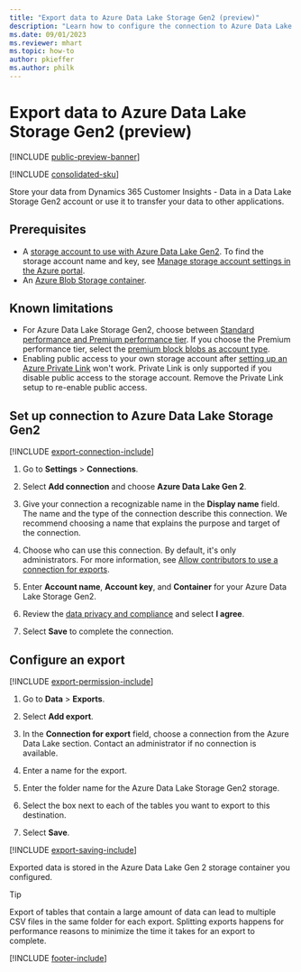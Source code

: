 ```yaml
---
title: "Export data to Azure Data Lake Storage Gen2 (preview)"
description: "Learn how to configure the connection to Azure Data Lake Storage Gen2."
ms.date: 09/01/2023
ms.reviewer: mhart
ms.topic: how-to
author: pkieffer
ms.author: philk
---
```


# Export data to Azure Data Lake Storage Gen2 (preview)

[!INCLUDE [public-preview-banner](includes/public-preview-banner.md)]

[!INCLUDE [consolidated-sku](./includes/consolidated-sku.md)]

Store your data from Dynamics 365 Customer Insights - Data in a Data Lake Storage Gen2 account or use it to transfer your data to other applications.

## Prerequisites

- A [storage account to use with Azure Data Lake Gen2](/azure/storage/blobs/create-data-lake-storage-account). To find the storage account name and key, see [Manage storage account settings in the Azure portal](/azure/storage/common/storage-account-manage).
- An [Azure Blob Storage container](/azure/storage/blobs/storage-quickstart-blobs-portal#create-a-container).

## Known limitations

- For Azure Data Lake Storage Gen2, choose between [Standard performance and Premium performance tier](/azure/storage/blobs/create-data-lake-storage-account). If you choose the Premium performance tier, select the [premium block blobs as account type](/azure/storage/common/storage-account-overview#types-of-storage-accounts).
- Enabling public access to your own storage account after [setting up an Azure Private Link](private-link.md) won't work. Private Link is only supported if you disable public access to the storage account. Remove the Private Link setup to re-enable public access.

## Set up connection to Azure Data Lake Storage Gen2

[!INCLUDE [export-connection-include](includes/export-connection-admn.md)]

1. Go to **Settings** > **Connections**.

1. Select **Add connection** and choose **Azure Data Lake Gen 2**.

1. Give your connection a recognizable name in the **Display name** field. The name and the type of the connection describe this connection. We recommend choosing a name that explains the purpose and target of the connection.

1. Choose who can use this connection. By default, it's only administrators. For more information, see [Allow contributors to use a connection for exports](connections.md#allow-contributors-to-use-a-connection-for-exports).

1. Enter **Account name**, **Account key**, and **Container** for your Azure Data Lake Storage Gen2.

1. Review the [data privacy and compliance](connections.md#data-privacy-and-compliance) and select **I agree**.

1. Select **Save** to complete the connection.

## Configure an export

[!INCLUDE [export-permission-include](includes/export-permission.md)]

1. Go to **Data** > **Exports**.

1. Select **Add export**.

1. In the **Connection for export** field, choose a connection from the Azure Data Lake section. Contact an administrator if no connection is available.

1. Enter a name for the export.

1. Enter the folder name for the Azure Data Lake Storage Gen2 storage.

1. Select the box next to each of the tables you want to export to this destination.

1. Select **Save**.

[!INCLUDE [export-saving-include](includes/export-saving.md)]

Exported data is stored in the Azure Data Lake Gen 2 storage container you configured.

> [!TIP]
> Export of tables that contain a large amount of data can lead to multiple CSV files in the same folder for each export. Splitting exports happens for performance reasons to minimize the time it takes for an export to complete.

[!INCLUDE [footer-include](includes/footer-banner.md)]
